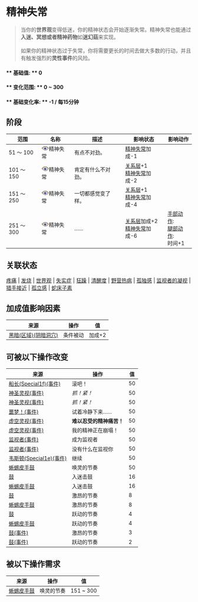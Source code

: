 # 精神失常  
> 当你的<b>世界观</b>变得低迷，你的精神状态会开始逐渐失常。精神失常也能通过<b>入迷、冥想或者精神药物</b>如<b>迷幻菇</b>来实现。<br><br>如果你的精神状态过于失常，你将需要更长的时间去做大多数的行动，并且有触发强烈的<b>灵性事件</b>的风险。  
  
#### ** 基础值: ** 0   
#### ** 变化范围: ** 0 ~ 300  
#### ** 基础变化率: ** -1 / 每15分钟  
## 阶段  
范围  |  名称  |  描述  |  影响状态  |  影响动作  
----  |  ----  |  ----  |  ----  |  ----  
51 ～ 100  |  <img decoding="async" src="Sprite/MindState.png" href="a.md" style="max-width:20px;max-height:20px;">精神失常  |  有点不对劲。  |  [精神失常](MindState.md)加成-1  |    
101 ～ 150  |  <img decoding="async" src="Sprite/MindState.png" href="a.md" style="max-width:20px;max-height:20px;">精神失常  |  肯定有什么不对劲。  |  [关系层](RelationalLayer.md)+1<br>[精神失常](MindState.md)加成-2  |    
151 ～ 250  |  <img decoding="async" src="Sprite/MindState.png" href="a.md" style="max-width:20px;max-height:20px;">精神失常  |  一切都感觉变了样。  |  [关系层](RelationalLayer.md)+1<br>[精神失常](MindState.md)加成-4  |    
251 ～ 300  |  <img decoding="async" src="Sprite/MindState.png" href="a.md" style="max-width:20px;max-height:20px;">精神失常  |  ……  |  [关系层](RelationalLayer.md)加成+2<br>[精神失常](MindState.md)加成-6  |  [手部动作](HandAction.md): <br>[腿部动作](LegAction.md): <br>时间+1  
## 关联状态  
[疼痛](Pain.md)  |  [发烧](Fever.md)  |  [世界观](Structure.md)  |  [失实症](Derealization.md)  |  [狂躁](Mania.md)  |  [清醒度](Wakefulness.md)  |  [野营热病](BacteriaTyphus.md)  |  [孤独感](Loneliness.md)  |  [监视者的凝视](WatchersGlare.md)  |  [猎手接近](HuntersProximity.md)  |  [孤立感](Isolation.md)  |  [蛇床子素](Psylocibin.md)  
## 加成值影响因素  
来源  |  操作  |  值  
----  |  ----  |  ----  
[黑暗(区域)(阴暗洞穴)](DarkChamber.md)  |  条件被动  |  加成+2  
## 可被以下操作改变  
来源  |  操作  |  值  
----  |  ----  |  ----  
[船长(Special1f)(事件)](Event_CaptainSpecial1f.md)  |  滚吧！  |  50  
[神圣灵视(事件)](Event_GodExperience1g.md)  |  <i>抓！紧！</i>  |  50  
[神圣灵视(事件)](Event_HuntedExperience1g.md)  |  <i>抓！紧！</i>  |  50  
[噩梦！(事件)](Event_Nightmare.md)  |  试着冷静下来……  |  50  
[虚空灵视(事件)](Event_SpiritsEverywhere1g.md)  |  <b>难以忍受的精神痛苦！</b>  |  50  
[虚空灵视(事件)](Event_VoidExperience1g.md)  |  我的精神正在崩塌！  |  50  
[监视者(事件)](Event_WatchedExperience1gGod.md)  |  成为监视者  |  50  
[监视者(事件)](Event_WatchedExperience1gVoid.md)  |  没有什么在监视你  |  50  
[韦斯顿(Special1e)(事件)](Event_WestonSpecial1e.md)  |  继续  |  50  
[蜥蜴皮手鼓](LizardDrum.md)  |  唤灵的节奏  |  50  
[鼓](Drum.md)  |  入迷击鼓  |  16  
[蜥蜴皮手鼓](LizardDrum.md)  |  入迷击鼓  |  16  
[鼓](Drum.md)  |  激昂的节奏  |  8  
[蜥蜴皮手鼓](LizardDrum.md)  |  激昂的节奏  |  8  
[鼓](Drum.md)  |  跃动的节奏  |  4  
[蜥蜴皮手鼓](LizardDrum.md)  |  跃动的节奏  |  4  
[鼓(事件)](Event_DrumMenu.md)  |  激昂的节奏  |  3  
[鼓(事件)](Event_DrumMenu.md)  |  跃动的节奏  |  2  
## 被以下操作需求  
来源  |  操作  |  值  
----  |  ----  |  ----  
[蜥蜴皮手鼓](LizardDrum.md)  |  唤灵的节奏  |  151 ~ 300  
